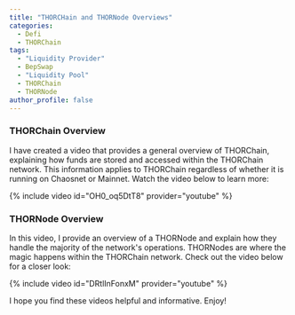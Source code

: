 ```yaml
---
title: "THORCHain and THORNode Overviews"
categories:
  - Defi
  - THORChain
tags:
  - "Liquidity Provider"
  - BepSwap
  - "Liquidity Pool"
  - THORChain
  - THORNode
author_profile: false
---
```


### THORChain Overview
I have created a video that provides a general overview of THORChain, explaining how funds are stored and accessed within the THORChain network. This information applies to THORChain regardless of whether it is running on Chaosnet or Mainnet. Watch the video below to learn more:

{% include video id="OH0_oq5DtT8" provider="youtube" %}

### THORNode Overview
In this video, I provide an overview of a THORNode and explain how they handle the majority of the network's operations. THORNodes are where the magic happens within the THORChain network. Check out the video below for a closer look:

{% include video id="DRtlInFonxM" provider="youtube" %}

I hope you find these videos helpful and informative. Enjoy!

